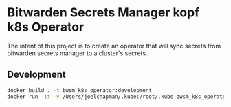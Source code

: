 # Bitwarden Secrets Manager kopf k8s Operator

The intent of this project is to create an operator that will sync secrets from bitwarden secrets manager to a cluster's secrets.

## Development

```bash
docker build . -t bwsm_k8s_operator:development
docker run -it -v /Users/joelchapman/.kube:/root/.kube bwsm_k8s_operator:development kopf run bws_operator.py --verbose
```
